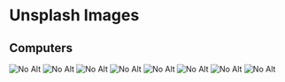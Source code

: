 ---
---
# Unsplash Images

## Computers

![](https://res.cloudinary.com/dgilleland/image/upload/v1508424603/Unsplash/Computer/caroline-methot-57621.jpg "No Alt")
![](https://res.cloudinary.com/dgilleland/image/upload/v1508424412/Unsplash/Computer/domenico-loia-272251.jpg "No Alt")
![](https://res.cloudinary.com/dgilleland/image/upload/v1508424758/Unsplash/Computer/domenico-loia-310197.jpg "No Alt")
![](https://res.cloudinary.com/dgilleland/image/upload/v1508424329/Unsplash/Computer/glenn-carstens-peters-203007.jpg "No Alt")
![](https://res.cloudinary.com/dgilleland/image/upload/v1508424378/Unsplash/Computer/ilya-pavlov-87438.jpg "No Alt")
![](https://res.cloudinary.com/dgilleland/image/upload/v1508424462/Unsplash/Computer/mia-baker-322594.jpg "No Alt")
![](https://res.cloudinary.com/dgilleland/image/upload/v1508424644/Unsplash/Computer/redd-angelo-269935.jpg "No Alt")
![](https://res.cloudinary.com/dgilleland/image/upload/v1508424688/Unsplash/Computer/sarah-dorweiler-357706.jpg "No Alt")

